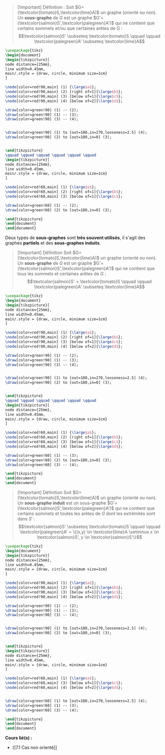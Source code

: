 >[!important] Définition :
>Soit $G=(\textcolor{tomato}S,\textcolor{lime}A)$ un graphe (orienté ou non).
>Un **sous-graphe** de $G$ est un graphe $G'=(\textcolor{salmon}S',\textcolor{palegreen}A')$ qui ne contient que certains sommets et/ou que certaines arêtes de $G$ :
>$$\textcolor{salmon}S' \subseteq \textcolor{tomato}S \qquad \qquad  \textcolor{palegreen}A' \subseteq \textcolor{lime}A$$


```tikz
\usepackage{tikz} 
\begin{document}
\begin{tikzpicture}[
node distance={25mm},  
line width=0.45mm, 
main/.style = {draw, circle, minimum size=1cm}
] 

\node[color=red!90,main] (1) {\large$a$}; 
\node[color=red!90,main] (2) [right of=1]{\large$b$};
\node[color=red!90,main] (3) [below of=1]{\large$c$};
\node[color=red!90,main] (4) [below of=2]{\large$d$};

\draw[color=green!90] (1) -- (2);
\draw[color=green!90] (1) -- (3);
\draw[color=green!90] (3) -- (4);


\draw[color=green!90] (1) to [out=180,in=270,looseness=2.5] (4);
\draw[color=green!90] (2) to [out=180,in=0] (3);


\end{tikzpicture}
\qquad \qquad \qquad \qquad \qquad \qquad 
\begin{tikzpicture}[
node distance={25mm},  
line width=0.45mm, 
main/.style = {draw, circle, minimum size=1cm}
] 

\node[color=red!60,main] (1) {\large$a$}; 
\node[color=red!60,main] (2) [right of=1]{\large$b$};
\node[color=red!60,main] (3) [below of=1]{\large$c$};

\draw[color=green!60] (1) -- (2);
\draw[color=green!60] (2) to [out=180,in=0] (3);

\end{tikzpicture}
\end{document}
\end{document}
```

Deux types de **sous-graphes** sont **très souvent utilisés**, il s'agit des graphes **partiels** et des **sous-graphes induits**.

>[!important] Définition
>Soit $G=(\textcolor{tomato}S,\textcolor{lime}A)$ un graphe (orienté ou non).
>Un **sous-graphe** de $G$ est un graphe $G'=(\textcolor{salmon}S',\textcolor{palegreen}A')$ qui ne contient que tous les sommets et certaines arêtes de $G$ :
>$$\textcolor{salmon}S' = \textcolor{tomato}S \qquad \qquad  \textcolor{palegreen}A' \subseteq \textcolor{lime}A$$

```tikz
\usepackage{tikz} 
\begin{document}
\begin{tikzpicture}[
node distance={25mm},  
line width=0.45mm, 
main/.style = {draw, circle, minimum size=1cm}
] 

\node[color=red!90,main] (1) {\large$a$}; 
\node[color=red!90,main] (2) [right of=1]{\large$b$};
\node[color=red!90,main] (3) [below of=1]{\large$c$};
\node[color=red!90,main] (4) [below of=2]{\large$d$};

\draw[color=green!90] (1) -- (2);
\draw[color=green!90] (1) -- (3);
\draw[color=green!90] (3) -- (4);


\draw[color=green!90] (1) to [out=180,in=270,looseness=2.5] (4);
\draw[color=green!90] (2) to [out=180,in=0] (3);


\end{tikzpicture}
\qquad \qquad \qquad \qquad \qquad \qquad 
\begin{tikzpicture}[
node distance={25mm},  
line width=0.45mm, 
main/.style = {draw, circle, minimum size=1cm}
] 

\node[color=red!60,main] (1) {\large$a$}; 
\node[color=red!60,main] (2) [right of=1]{\large$b$};
\node[color=red!60,main] (3) [below of=1]{\large$c$};
\node[color=red!60,main] (4) [below of=2]{\large$d$};

\draw[color=green!60] (1) -- (3);
\draw[color=green!60] (2) to [out=180,in=0] (3);
\draw[color=green!60] (3) -- (4);

\end{tikzpicture}
\end{document}
\end{document}
```


>[!important] Définition
>Soit $G=(\textcolor{tomato}S,\textcolor{lime}A)$ un graphe (orienté ou non).
>Un **sous-graphe induit**  est un sous-graphe $G'=(\textcolor{salmon}S',\textcolor{palegreen}A')$ qui ne contient que certains sommets et toutes les arêtes de $G$ dont les extrêmités sont dans $S'$ :
>$$\textcolor{salmon}S' \subseteq \textcolor{tomato}S \qquad \qquad  \textcolor{palegreen}A' = \{(x,y) \in \textcolor{lime}A \setminus x \in \textcolor{salmon}S', y \in \textcolor{salmon}S'\}$$

```tikz
\usepackage{tikz} 
\begin{document}
\begin{tikzpicture}[
node distance={25mm},  
line width=0.45mm, 
main/.style = {draw, circle, minimum size=1cm}
] 

\node[color=red!90,main] (1) {\large$a$}; 
\node[color=red!90,main] (2) [right of=1]{\large$b$};
\node[color=red!90,main] (3) [below of=1]{\large$c$};
\node[color=red!90,main] (4) [below of=2]{\large$d$};

\draw[color=green!90] (1) -- (2);
\draw[color=green!90] (1) -- (3);
\draw[color=green!90] (3) -- (4);


\draw[color=green!90] (1) to [out=180,in=270,looseness=2.5] (4);
\draw[color=green!90] (2) to [out=180,in=0] (3);


\end{tikzpicture}
\begin{tikzpicture}[
node distance={25mm},  
line width=0.45mm, 
main/.style = {draw, circle, minimum size=1cm}
] 

\node[color=red!60,main] (1) {\large$a$};
\node[color=red!60,main] (3) [below of=1]{\large$c$};
\node[color=red!60,main] (4) [below of=2]{\large$d$};


\draw[color=green!60] (1) to [out=180,in=270,looseness=2.5] (4);
\draw[color=green!60] (1) -- (3);
\draw[color=green!60] (3) -- (4);

\end{tikzpicture}
\end{document}
\end{document}
```

**Cours lié(s) :**
- [[7.1 Cas non orienté]]